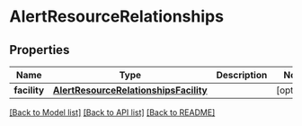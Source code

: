 # AlertResourceRelationships

## Properties
Name | Type | Description | Notes
------------ | ------------- | ------------- | -------------
**facility** | [**AlertResourceRelationshipsFacility**](AlertResourceRelationshipsFacility.md) |  | [optional] 

[[Back to Model list]](../README.md#documentation-for-models) [[Back to API list]](../README.md#documentation-for-api-endpoints) [[Back to README]](../README.md)


